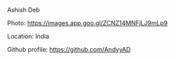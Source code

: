 Ashish Deb

Photo: https://images.app.goo.gl/ZCNZ14MNFjLJ9mLp9

Location: India

Github profile: https://github.com/AndyyAD
